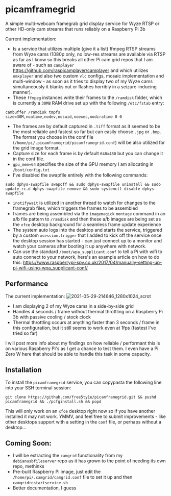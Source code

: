 # picamframegrid
A simple multi-webcam framegrab grid display service for Wyze RTSP or other HD-only cam streams that runs reliably on a Raspberry Pi 3b

Current implementation:
* Is a service that utilizes multiple (give it a list) ffmpeg RTSP streams from Wyze cams (1080p only, no low-res streams are available via RTSP as far as I know so this breaks all other Pi cam grid repos that I am aware of - such as `camplayer` https://github.com/raspicamplayer/camplayer and which utilizes `omxplayer` and also two custom `vlc` configs, mosaic implementation and multi-window - as soon as it tries to display two of my Wyze cams simultaneously it blanks out or flashes horribly in a seizure-inducing manner).
* These `ffmpeg` instances write their frames to the `/ramdisk` folder, which is currently a `30MB` RAM drive set up with the following `/etc/fstab` entry:
```
cambuffer /ramdisk tmpfs size=30M,noatime,nodev,nosuid,noexec,nodiratime 0 0
```
* The frames are by default captured in `.tiff` format as it seemed to be the most reliable and fastest so far but can easily choose `.jpg` or `.bmp`.  The format you choose in the conf file (`/home/pi/.picamframegrid/picamframegrid.conf`) will be also utilized for the grid image format.
* Capture size for each frame is by default `640x480` but you can change it in the conf file.
* `gpu_mem=64` specifies the size of the GPU memory I am allocating in `/boot/config.txt`
* I've disabled the swapfile entirely with the following commands:
```
sudo dphys-swapfile swapoff && sudo dphys-swapfile uninstall && sudo update-rc.d dphys-swapfile remove && sudo systemctl disable dphys-swapfile
```
* `inotifywait` is utilized in another thread to watch for changes to the framegrab files, which triggers the frames to be assembled 
* frames are being assembled via the `imagemagick` `montage` command in an a/b file pattern to `/ramdisk` and then these a/b images are being set as the `xfce` desktop background for a seamless frame update experience
* The system auto logs into the desktop and starts the service, triggered by a custom `xsession.trigger` that I added to kick off the service once the desktop session has started - can just connect up to a monitor and watch your cameras after booting it up anywhere with network.
* Can use the standard `/boot/wpa_supplicant.conf` to tell a Pi with wifi to auto connect to your network, here's an example article on how to do this: https://www.raspberrypi-spy.co.uk/2017/04/manually-setting-up-pi-wifi-using-wpa_supplicant-conf/


## Performance

The current implementation:
![2021-05-29-214646_1280x1024_scrot](https://user-images.githubusercontent.com/5496151/120084426-e1b6c600-c084-11eb-95e6-3c01abccca6e.png)
* I am displaying 2 of my Wyze cams in a side-by-side grid
* Handles 4 seconds / frame without thermal throttling on a Raspberry Pi 3b with passive cooling / stock clock
* Thermal throttling occurs at anything faster than 3 seconds / frame in this configuration, but it still seems to work even at 1fps (fastest I've tried so far)



I will post more info about my findings on how reliable / performant this is on various Raspberry Pi's as I get a chance to test them.  I even have a Pi Zero W here that should be able to handle this task in some capacity.



## Installation
To install the `picamframegrid` service, you can copypasta the following line into your SSH terminal session:
```
git clone https://github.com/free5ty1e/picamframegrid.git && pushd picamframegrid && ./pcfginstall.sh && popd
```

This will only work on an `xfce` desktop right now so if you have another installed it may not work.  YMMV, and feel free to submit improvements - like other desktops support with a setting in the `conf` file, or perhaps without a desktop...



## Coming Soon:
* I will be extracting the `camgrid` functionality from my `debianusbfileserver` repo as it has grown to the point of needing its own repo, methinks
* Pre-built Raspberry Pi image, just edit the `/home/pi/.camgrid/camgrid.conf` file to set it up and then `camgridrestartservice.sh`
* Better documentation, I guess
